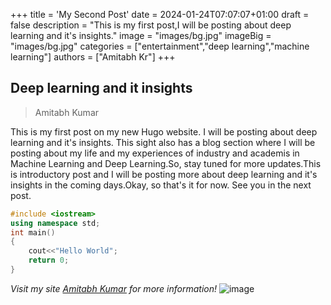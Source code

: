 +++
title = 'My Second Post'
date = 2024-01-24T07:07:07+01:00
draft = false
description = "This is my first post,I will be posting about deep learning and it's insights."
image = "images/bg.jpg"
imageBig = "images/bg.jpg"
categories = ["entertainment","deep learning","machine learning"]
authors = ["Amitabh Kr"]
+++
## Deep learning and it insights
>Amitabh Kumar

This is my first post on my new Hugo website. I will be posting about deep learning and it's insights.
This sight also has a blog section where I will be posting about my life and my experiences of industry and academis in Machine Learning and Deep Learning.So, stay tuned for more updates.This is introductory post and I will be posting more about deep learning and it's insights in the coming days.Okay, so that's it for now. See you in the next post.
```C++
#include <iostream>
using namespace std;
int main()
{
    cout<<"Hello World";
    return 0;
}
```
*Visit my site [Amitabh Kumar](https://fireship.io) for more information!*
![image](/images/bg.jpg)